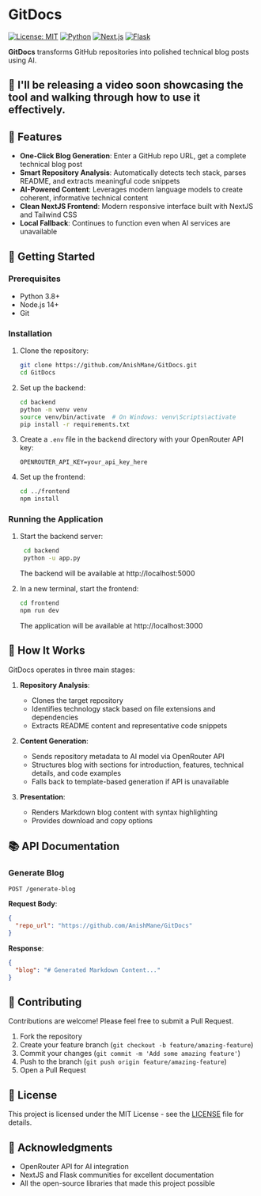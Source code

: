 # GitDocs

[![License: MIT](https://img.shields.io/badge/License-MIT-blue.svg)](https://opensource.org/licenses/MIT)
[![Python](https://img.shields.io/badge/Python-3.8+-green.svg)](https://www.python.org/downloads/)
[![Next.js](https://img.shields.io/badge/Next.js-13+-000000.svg?logo=next.js&logoColor=white)](https://nextjs.org/)
[![Flask](https://img.shields.io/badge/Flask-2.0+-000000.svg?logo=flask&logoColor=white)](https://flask.palletsprojects.com/)

**GitDocs** transforms GitHub repositories into polished technical blog posts using AI.

## 🎥 **I'll be releasing a video soon** showcasing the tool and walking through how to use it effectively.


## 🌟 Features

- **One-Click Blog Generation**: Enter a GitHub repo URL, get a complete technical blog post
- **Smart Repository Analysis**: Automatically detects tech stack, parses README, and extracts meaningful code snippets
- **AI-Powered Content**: Leverages modern language models to create coherent, informative technical content
- **Clean NextJS Frontend**: Modern responsive interface built with NextJS and Tailwind CSS
- **Local Fallback**: Continues to function even when AI services are unavailable

## 🚀 Getting Started

### Prerequisites

- Python 3.8+
- Node.js 14+
- Git

### Installation

1. Clone the repository:
   ```bash
   git clone https://github.com/AnishMane/GitDocs.git
   cd GitDocs
   ```

2. Set up the backend:
   ```bash
   cd backend
   python -m venv venv
   source venv/bin/activate  # On Windows: venv\Scripts\activate
   pip install -r requirements.txt
   ```

3. Create a `.env` file in the backend directory with your OpenRouter API key:
   ```
   OPENROUTER_API_KEY=your_api_key_here
   ```

4. Set up the frontend:
   ```bash
   cd ../frontend
   npm install
   ```

### Running the Application

1. Start the backend server:
   ```bash
    cd backend
    python -u app.py
   ```
   The backend will be available at http://localhost:5000

2. In a new terminal, start the frontend:
   ```bash
   cd frontend
   npm run dev
   ```
   The application will be available at http://localhost:3000

## 🔧 How It Works

GitDocs operates in three main stages:

1. **Repository Analysis**:
   - Clones the target repository
   - Identifies technology stack based on file extensions and dependencies
   - Extracts README content and representative code snippets

2. **Content Generation**:
   - Sends repository metadata to AI model via OpenRouter API
   - Structures blog with sections for introduction, features, technical details, and code examples
   - Falls back to template-based generation if API is unavailable

3. **Presentation**:
   - Renders Markdown blog content with syntax highlighting
   - Provides download and copy options

## 📚 API Documentation

### Generate Blog

```
POST /generate-blog
```

**Request Body**:
```json
{
  "repo_url": "https://github.com/AnishMane/GitDocs"
}
```

**Response**:
```json
{
  "blog": "# Generated Markdown Content..."
}
```

## 🤝 Contributing

Contributions are welcome! Please feel free to submit a Pull Request.

1. Fork the repository
2. Create your feature branch (`git checkout -b feature/amazing-feature`)
3. Commit your changes (`git commit -m 'Add some amazing feature'`)
4. Push to the branch (`git push origin feature/amazing-feature`)
5. Open a Pull Request

## 📜 License

This project is licensed under the MIT License - see the [LICENSE](LICENSE) file for details.

## 🙏 Acknowledgments

- OpenRouter API for AI integration
- NextJS and Flask communities for excellent documentation
- All the open-source libraries that made this project possible
